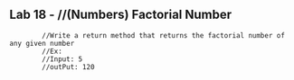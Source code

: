 ## Lab 18 - //(Numbers) Factorial Number
            //Write a return method that returns the factorial number of any given number
            //Ex:
            //Input: 5
            //outPut: 120